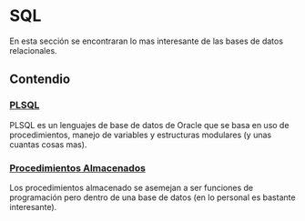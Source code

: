 # SQL

En esta sección se encontraran lo mas interesante de las bases de datos relacionales.

## Contendio

### [PLSQL](./PLSQL.md)

PLSQL es un lenguajes de base de datos de Oracle que se basa en uso de procedimientos, manejo de variables y estructuras modulares (y unas cuantas cosas mas).

### [Procedimientos Almacenados](./Procedimientos_Almacenados.md)

Los procedimientos almacenado se asemejan a ser funciones de programación pero dentro de una base de datos (en lo personal es bastante interesante).

